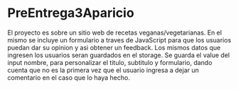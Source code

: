# PreEntrega3Aparicio

El proyecto es sobre un sitio web de recetas veganas/vegetarianas. En el mismo se incluye un formulario a traves de JavaScript para que los usuarios puedan dar su opinion y asi obtener un feedback. Los mismos datos que
ingresen los usuarios seran guardados en el storage. Se guarda el value del input nombre, para personalizar el titulo, subtitulo y formulario, dando cuenta que no es la primera vez que el usuario ingresa a dejar un comentario
en el caso que lo haya hecho.
